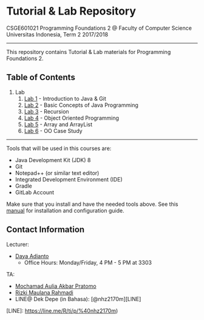 # Tutorial & Lab Repository

CSGE601021 Programming Foundations 2 @ Faculty of Computer Science Universitas
Indonesia, Term 2 2017/2018

* * *

This repository contains Tutorial & Lab materials for Programming Foundations 2.

## Table of Contents

1. Lab
    1. [Lab 1](lab_instructions/lab_1/README.md) - Introduction to Java & Git
    2. [Lab 2](lab_instructions/lab_2/README.md) - Basic Concepts of Java Programming
    3. [Lab 3](lab_instructions/lab_3/README.md) - Recursion
    4. [Lab 4](lab_instructions/lab_4/README.md) - Object Oriented Programming
    5. [Lab 5](lab_instructions/lab_5/README.md) - Array and ArrayList
    5. [Lab 6](lab_instructions/lab_6/README.md) - OO Case Study

* * *

Tools that will be used in this courses are:

- Java Development Kit (JDK) 8
- Git
- Notepad++ (or similar text editor)
- Integrated Development Environment (IDE)
- Gradle
- GitLab Account

Make sure that you install and have the needed tools above. See this [manual][Manual]
for installation and configuration guide.

## Contact Information

Lecturer:

- [Daya Adianto](https://gitlab.com/addianto)
    - Office Hours: Monday/Friday, 4 PM - 5 PM at 3303

TA:

- [Mochamad Aulia Akbar Pratomo](https://gitlab.com/Mochaul)
- [Rizki Maulana Rahmadi](https://gitlab.com/kikirmd)
- LINE@ Dek Depe (in Bahasa): [@nhz2170m][LINE]

[Manual]: https://drive.google.com/file/d/1c1AA-9ju1S82-NYyV7EMyPNwScPpMQsr/view?usp=sharing
[LINE]: https://line.me/R/ti/p/%40nhz2170m)
